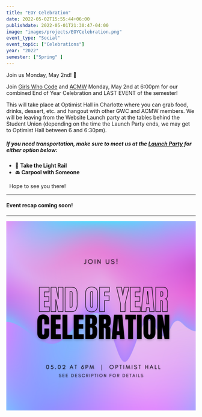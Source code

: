 ```yaml
---
title: "EOY Celebration"
date: 2022-05-02T15:55:44+06:00
publishdate: 2022-05-01T21:30:47-04:00
image: "images/projects/EOYCelebration.png"
event_type: "Social"
event_topic: ["Celebrations"]
year: "2022"
semester: ["Spring" ]
---
```


Join us Monday, May 2nd! 🎉

Join [Girls Who Code](https://www.instagram.com/girlswhocode_uncc/) and [ACMW](https://www.instagram.com/acmw_uncc/) Monday, May 2nd at 6:00pm for our combined End of Year Celebration and LAST EVENT of the semester!

This will take place at Optimist Hall in Charlotte where you can grab food, drinks, dessert, etc. and hangout with other GWC and ACMW members. We will be leaving from the Website Launch party at the tables behind the Student Union (depending on the time the Launch Party ends, we may get to Optimist Hall between 6 and 6:30pm).

##### If you need transportation, make sure to meet us at the [**Launch Party**](../website-launch-party) for either option below:
* 🚈 **Take the Light Rail**
* 🚘 **Carpool with Someone**

&nbsp;
Hope to see you there!

---
#### Event recap coming soon!
---


![EOY Celebration](../../images/projects/EOYCelebration.png)
